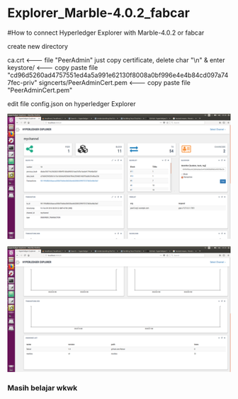 # Explorer_Marble-4.0.2_fabcar

#How to connect Hyperledger Explorer with Marble-4.0.2 or fabcar

create new directory

ca.crt 				<--- file "PeerAdmin" just copy certificate, delete char "\n" & enter
keystore/<file private key>		<--- copy paste file "cd96d5260ad4757551ed4a5a991e62130f8008a0bf996e4e4b84cd097a747fec-priv"
signcerts/PeerAdminCert.pem 	<--- copy paste file "PeerAdminCert.pem"

edit file config.json on hyperledger Explorer

![sc](https://github.com/chandrairawan/Explorer_Marble-4.0.2_fabcar/blob/master/2018-02-09%2009-38-38%20Explorer%20Marble%20fabcar.png)

![sc](https://github.com/chandrairawan/Explorer_Marble-4.0.2_fabcar/blob/master/2018-02-09%2009-39-11%20explorer%20marble%20fabcar.png)


### Masih belajar wkwk
